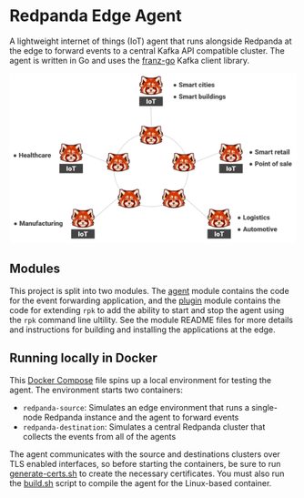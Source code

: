 # Redpanda Edge Agent

A lightweight internet of things (IoT) agent that runs alongside Redpanda at the edge to forward events to a central Kafka API compatible cluster. The agent is written in Go and uses the [franz-go](https://github.com/twmb/franz-go) Kafka client library.

<p align="center">
<img src="./redpanda_iot.png" />
</p>

## Modules

This project is split into two modules. The [agent](./agent/) module contains the code for the event forwarding application, and the [plugin](./plugin/) module contains the code for extending `rpk` to add the ability to start and stop the agent using the `rpk` command line ultility. See the module README files for more details and instructions for building and installing the applications at the edge.

## Running locally in Docker

This [Docker Compose](./docker/compose.yaml) file spins up a local environment for testing the agent. The environment starts two containers:

- `redpanda-source`: Simulates an edge environment that runs a single-node Redpanda instance and the agent to forward events
- `redpanda-destination`: Simulates a central Redpanda cluster that collects the events from all of the agents

The agent communicates with the source and destinations clusters over TLS enabled interfaces, so before starting the containers, be sure to run [generate-certs.sh](./docker/generate-certs.sh) to create the necessary certificates. You must also run the [build.sh](./docker/build.sh) script to compile the agent for the Linux-based container.
